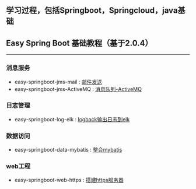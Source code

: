 ## 学习过程，包括Springboot，Springcloud，java基础

## Easy Spring Boot 基础教程（基于2.0.4）
***
### 消息服务
* easy-springboot-jms-mail  :   [邮件发送](http://blog.didispace.com/springbootmailsender/)   
* easy-springboot-jms-ActiveMQ  :   [消息队列-ActiveMQ](https://blog.csdn.net/songfeihu0810232/article/details/78648706)   
### 日志管理
* easy-springboot-log-elk   :   [logback输出日志到elk](https://www.cnblogs.com/zhyg/p/6994314.html)
### 数据访问
* easy-springboot-data-mybatis  :   [整合mybatis](https://blog.csdn.net/Winter_chen001/article/details/80010967)
### web工程
* easy-springboot-web-https  :   [搭建https服务器](https://blog.csdn.net/qq_26562641/article/details/80483193)
    